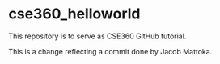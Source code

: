 # cse360_helloworld
This repository is to serve as CSE360 GitHub tutorial.

This is a change reflecting a commit done by Jacob Mattoka.

